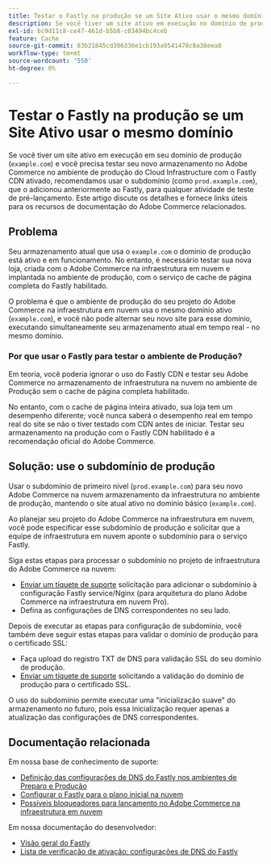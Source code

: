 ```yaml
---
title: Testar o Fastly na produção se um Site Ativo usar o mesmo domínio
description: Se você tiver um site ativo em execução no domínio de produção ("example.com") e precisar testar sua nova loja no ambiente de produção do Adobe Commerce na infraestrutura em nuvem com o Fastly CDN habilitado, recomendamos usar o subdomínio (como "prod.example.com"), tendo adicionado anteriormente ao Fastly, para qualquer atividade de teste de pré-lançamento. Este artigo discute os detalhes e fornece links úteis para os recursos de documentação do Adobe Commerce relacionados.
exl-id: bc9d11c8-ce47-461d-b5b8-c03494bc4ceb
feature: Cache
source-git-commit: 83b21845cd306336e1cb193a9541478c8a38eea8
workflow-type: tm+mt
source-wordcount: '550'
ht-degree: 0%

---
```


# Testar o Fastly na produção se um Site Ativo usar o mesmo domínio

Se você tiver um site ativo em execução em seu domínio de produção (`example.com`) e você precisa testar seu novo armazenamento no Adobe Commerce no ambiente de produção do Cloud Infrastructure com o Fastly CDN ativado, recomendamos usar o subdomínio (como `prod.example.com`), que o adicionou anteriormente ao Fastly, para qualquer atividade de teste de pré-lançamento. Este artigo discute os detalhes e fornece links úteis para os recursos de documentação do Adobe Commerce relacionados.

## Problema

Seu armazenamento atual que usa o `example.com` o domínio de produção está ativo e em funcionamento. No entanto, é necessário testar sua nova loja, criada com o Adobe Commerce na infraestrutura em nuvem e implantada no ambiente de produção, com o serviço de cache de página completa do Fastly habilitado.

O problema é que o ambiente de produção do seu projeto do Adobe Commerce na infraestrutura em nuvem usa o mesmo domínio ativo (`example.com`), e você não pode alternar seu novo site para esse domínio, executando simultaneamente seu armazenamento atual em tempo real - no mesmo domínio.

### Por que usar o Fastly para testar o ambiente de Produção?

Em teoria, você poderia ignorar o uso do Fastly CDN e testar seu Adobe Commerce no armazenamento de infraestrutura na nuvem no ambiente de Produção sem o cache de página completa habilitado.

No entanto, com o cache de página inteira ativado, sua loja tem um desempenho diferente; você nunca saberá o desempenho real em tempo real do site se não o tiver testado com CDN antes de iniciar. Testar seu armazenamento na produção com o Fastly CDN habilitado é a recomendação oficial do Adobe Commerce.

## Solução: use o subdomínio de produção

Usar o subdomínio de primeiro nível (`prod.example.com`) para seu novo Adobe Commerce na nuvem armazenamento da infraestrutura no ambiente de produção, mantendo o site atual ativo no domínio básico (`example.com`).

Ao planejar seu projeto do Adobe Commerce na infraestrutura em nuvem, você pode especificar esse subdomínio de produção e solicitar que a equipe de infraestrutura em nuvem aponte o subdomínio para o serviço Fastly.

Siga estas etapas para processar o subdomínio no projeto de infraestrutura do Adobe Commerce na nuvem:

* [Enviar um tíquete de suporte](/help/help-center-guide/help-center/magento-help-center-user-guide.md#submit-ticket) solicitação para adicionar o subdomínio à configuração Fastly service/Nginx (para arquitetura do plano Adobe Commerce na infraestrutura em nuvem Pro).
* Defina as configurações de DNS correspondentes no seu lado.

Depois de executar as etapas para configuração de subdomínio, você também deve seguir estas etapas para validar o domínio de produção para o certificado SSL:

* Faça upload do registro TXT de DNS para validação SSL do seu domínio de produção.
* [Enviar um tíquete de suporte](/help/help-center-guide/help-center/magento-help-center-user-guide.md#submit-ticket) solicitando a validação do domínio de produção para o certificado SSL.

O uso do subdomínio permite executar uma &quot;inicialização suave&quot; do armazenamento no futuro, pois essa inicialização requer apenas a atualização das configurações de DNS correspondentes.

## Documentação relacionada

Em nossa base de conhecimento de suporte:

* [Definição das configurações de DNS do Fastly nos ambientes de Preparo e Produção](https://experienceleague.adobe.com/docs/commerce-knowledge-base/kb/how-to/configure-fastly-dns-settings-on-staging-and-production-environments.html)
* [Configurar o Fastly para o plano inicial na nuvem](https://experienceleague.adobe.com/docs/commerce-knowledge-base/kb/how-to/set-up-fastly-for-starter-plan-on-cloud.html)
* [Possíveis bloqueadores para lançamento no Adobe Commerce na infraestrutura em nuvem](https://experienceleague.adobe.com/docs/commerce-knowledge-base/kb/troubleshooting/miscellaneous/blockers-launching-on-magento-commerce-cloud.html)

Em nossa documentação do desenvolvedor:

* [Visão geral do Fastly](https://experienceleague.adobe.com/docs/commerce-cloud-service/user-guide/cdn/fastly.html)
* [Lista de verificação de ativação: configurações de DNS do Fastly](https://experienceleague.adobe.com/docs/commerce-cloud-service/user-guide/launch/checklist.html)
